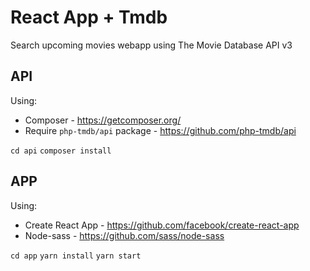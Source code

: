 # React App + Tmdb
Search upcoming movies webapp using The Movie Database API v3


## API
Using:
- Composer - https://getcomposer.org/
- Require `php-tmdb/api` package - https://github.com/php-tmdb/api

`cd api`
`composer install`


## APP
Using:
- Create React App - https://github.com/facebook/create-react-app
- Node-sass - https://github.com/sass/node-sass

`cd app`
`yarn install`
`yarn start`